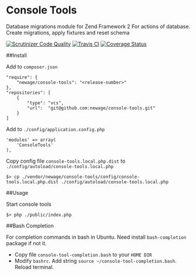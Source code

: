 Console Tools
===========

Database migrations module for Zend Framework 2
For actions of database. Create migrations, apply fixtures and reset schema

[![Scrutinizer Code Quality](https://scrutinizer-ci.com/g/newage/console-tools/badges/quality-score.png?s=16582f9d14bafbdb8c33887da89da3b15ed4dd3e)](https://scrutinizer-ci.com/g/newage/console-tools/)
[![Travis CI](https://travis-ci.org/newage/console-tools.svg)](https://travis-ci.org/newage/console-tools)
[![Coverage Status](https://img.shields.io/coveralls/newage/console-tools.svg)](https://coveralls.io/r/newage/console-tools)

##Install

Add to `composer.json`
```
"require": {
    "newage/console-tools": "<release-number>"
},
"repositories": [
    {
        "type": "vcs",
        "url":  "git@github.com:newage/console-tools.git"
    }
]
```

Add to `./config/application.config.php`
```
'modules' => array(
    'ConsoleTools'
),
```

Copy config file `console-tools.local.php.dist` to `./config/autoload/console-tools.local.php`
```
$> cp ./vendor/newage/console-tools/config/console-tools.local.php.dist ./config/autoload/console-tools.local.php
```

##Usage

Start console tools
```
$> php ./public/index.php
```

##Bash Completion

For completion commands in bash in Ubuntu.
Need install `bash-completion` package if not it.
* Copy file `console-tool-completion.bash` to your `HOME DIR`
* Modify `bashrc`. Add string `source ~/console-tool-completion.bash`. Reload terminal.
